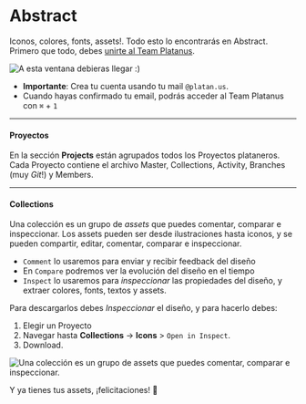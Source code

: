 Abstract
============
Iconos, colores, fonts, assets!. Todo esto lo encontrarás en Abstract. Primero que todo, debes [unirte al Team Platanus](https://app.goabstract.com/invitations/13a20840de827dd37b1619c23ee347d55e71546ad121f355cb712e6eb10dd7af). 

![A esta ventana debieras llegar :) ](https://i.imgur.com/Yhzq8w2.png)

 - **Importante**: Crea tu cuenta usando tu mail `@platan.us`.
 - Cuando hayas confirmado tu email, podrás acceder al Team Platanus con `⌘` + `1`

-------

#### Proyectos

En la sección **Projects** están agrupados todos los Proyectos plataneros. Cada Proyecto contiene el archivo Master, Collections, Activity, Branches (muy *Git*!) y Members.

-------

#### Collections

Una colección es un grupo de *assets* que puedes comentar, comparar e inspeccionar. Los assets pueden ser desde ilustraciones hasta iconos, y se pueden compartir, editar, comentar, comparar e inspeccionar.

- `Comment` lo usaremos para enviar y recibir feedback del diseño
- En `Compare`  podremos ver la evolución del diseño en el tiempo
- `Inspect`  lo usaremos para _inspeccionar_ las propiedades del diseño, y extraer colores, fonts, textos y assets. 

Para descargarlos  debes _Inspeccionar_ el diseño, y para hacerlo debes:
 1. Elegir un Proyecto
 2. Navegar hasta **Collections** -> **Icons** > `Open in Inspect`.
 4. Download.

![Una colección es un grupo de assets que puedes comentar, comparar e inspeccionar.](https://i.imgur.com/CIEQ8Nk.png)

Y ya tienes tus assets, ¡felicitaciones! 🎉
